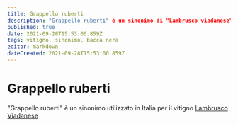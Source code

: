 ```yaml
---
title: Grappello ruberti
description: "Grappello ruberti" è un sinonimo di "Lambrusco viadanese"
published: true
date: 2021-09-28T15:53:00.859Z
tags: vitigno, sinonimo, bacca nera
editor: markdown
dateCreated: 2021-09-28T15:53:00.859Z
---
```


# Grappello ruberti
"Grappello ruberti" è un sinonimo utilizzato in Italia per il vitigno [Lambrusco Viadanese](/vitigni/Italia/bacca-nera/lambrusco-viadanese)